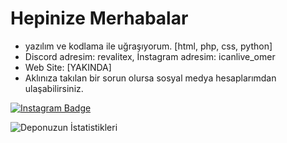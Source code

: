 # Hepinize Merhabalar
- yazılım ve kodlama ile uğraşıyorum. [html, php, css, python]
- Discord adresim: revalitex, İnstagram adresim: icanlive_omer
- Web Site: [YAKINDA]
- Aklınıza takılan bir sorun olursa sosyal medya hesaplarımdan ulaşabilirsiniz.

[![Instagram Badge](https://img.shields.io/badge/-Instagram-C13584?style=flat-quare&labelColor=C13584&logo=instagram&logoColor=white&link=link)](https://ksa.plus/grlZ1G)

![Deponuzun İstatistikleri](https://github-readme-stats.vercel.app/api?username=KralxOmer&show_icons=true)
